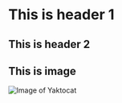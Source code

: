 # This is header 1 
## This is header 2 

## This is image 
![Image of Yaktocat](https://octodex.github.com/images/yaktocat.png)
